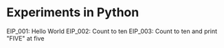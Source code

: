 # Experiments in Python

EIP_001: Hello World
EIP_002: Count to ten
EIP_003: Count to ten and print "FIVE" at five
